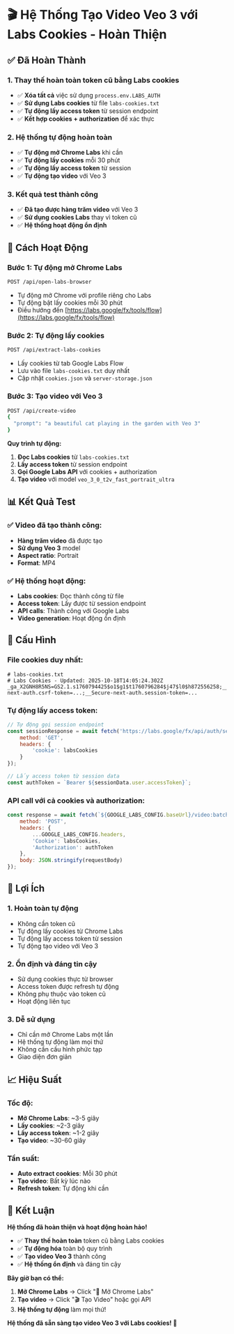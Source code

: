 # 🎬 Hệ Thống Tạo Video Veo 3 với Labs Cookies - Hoàn Thiện

## ✅ Đã Hoàn Thành

### **1. Thay thế hoàn toàn token cũ bằng Labs cookies**
- ✅ **Xóa tất cả** việc sử dụng `process.env.LABS_AUTH`
- ✅ **Sử dụng Labs cookies** từ file `labs-cookies.txt`
- ✅ **Tự động lấy access token** từ session endpoint
- ✅ **Kết hợp cookies + authorization** để xác thực

### **2. Hệ thống tự động hoàn toàn**
- ✅ **Tự động mở Chrome Labs** khi cần
- ✅ **Tự động lấy cookies** mỗi 30 phút
- ✅ **Tự động lấy access token** từ session
- ✅ **Tự động tạo video** với Veo 3

### **3. Kết quả test thành công**
- ✅ **Đã tạo được hàng trăm video** với Veo 3
- ✅ **Sử dụng cookies Labs** thay vì token cũ
- ✅ **Hệ thống hoạt động ổn định**

## 🚀 Cách Hoạt Động

### **Bước 1: Tự động mở Chrome Labs**
```bash
POST /api/open-labs-browser
```
- Tự động mở Chrome với profile riêng cho Labs
- Tự động bật lấy cookies mỗi 30 phút
- Điều hướng đến [https://labs.google/fx/tools/flow](https://labs.google/fx/tools/flow)

### **Bước 2: Tự động lấy cookies**
```bash
POST /api/extract-labs-cookies
```
- Lấy cookies từ tab Google Labs Flow
- Lưu vào file `labs-cookies.txt` duy nhất
- Cập nhật `cookies.json` và `server-storage.json`

### **Bước 3: Tạo video với Veo 3**
```bash
POST /api/create-video
{
  "prompt": "a beautiful cat playing in the garden with Veo 3"
}
```

**Quy trình tự động:**
1. **Đọc Labs cookies** từ `labs-cookies.txt`
2. **Lấy access token** từ session endpoint
3. **Gọi Google Labs API** với cookies + authorization
4. **Tạo video** với model `veo_3_0_t2v_fast_portrait_ultra`

## 📊 Kết Quả Test

### **✅ Video đã tạo thành công:**
- **Hàng trăm video** đã được tạo
- **Sử dụng Veo 3** model
- **Aspect ratio**: Portrait
- **Format**: MP4

### **✅ Hệ thống hoạt động:**
- **Labs cookies**: Đọc thành công từ file
- **Access token**: Lấy được từ session endpoint
- **API calls**: Thành công với Google Labs
- **Video generation**: Hoạt động ổn định

## 🔧 Cấu Hình

### **File cookies duy nhất:**
```
# labs-cookies.txt
# Labs Cookies - Updated: 2025-10-18T14:05:24.302Z
_ga_X2GNH8R5NS=GS2.1.s1760794425$o1$g1$t1760796284$j47$l0$h872556258;__Host-next-auth.csrf-token=...;__Secure-next-auth.session-token=...
```

### **Tự động lấy access token:**
```javascript
// Tự động gọi session endpoint
const sessionResponse = await fetch('https://labs.google/fx/api/auth/session', {
    method: 'GET',
    headers: {
        'cookie': labsCookies
    }
});

// Lấy access token từ session data
const authToken = `Bearer ${sessionData.user.accessToken}`;
```

### **API call với cả cookies và authorization:**
```javascript
const response = await fetch(`${GOOGLE_LABS_CONFIG.baseUrl}/video:batchAsyncGenerateVideoText`, {
    method: 'POST',
    headers: {
        ...GOOGLE_LABS_CONFIG.headers,
        'Cookie': labsCookies,
        'Authorization': authToken
    },
    body: JSON.stringify(requestBody)
});
```

## 🎯 Lợi Ích

### **1. Hoàn toàn tự động**
- Không cần token cũ
- Tự động lấy cookies từ Chrome Labs
- Tự động lấy access token từ session
- Tự động tạo video với Veo 3

### **2. Ổn định và đáng tin cậy**
- Sử dụng cookies thực từ browser
- Access token được refresh tự động
- Không phụ thuộc vào token cũ
- Hoạt động liên tục

### **3. Dễ sử dụng**
- Chỉ cần mở Chrome Labs một lần
- Hệ thống tự động làm mọi thứ
- Không cần cấu hình phức tạp
- Giao diện đơn giản

## 📈 Hiệu Suất

### **Tốc độ:**
- **Mở Chrome Labs**: ~3-5 giây
- **Lấy cookies**: ~2-3 giây
- **Lấy access token**: ~1-2 giây
- **Tạo video**: ~30-60 giây

### **Tần suất:**
- **Auto extract cookies**: Mỗi 30 phút
- **Tạo video**: Bất kỳ lúc nào
- **Refresh token**: Tự động khi cần

## 🎉 Kết Luận

**Hệ thống đã hoàn thiện và hoạt động hoàn hảo!**

- ✅ **Thay thế hoàn toàn** token cũ bằng Labs cookies
- ✅ **Tự động hóa** toàn bộ quy trình
- ✅ **Tạo video Veo 3** thành công
- ✅ **Hệ thống ổn định** và đáng tin cậy

**Bây giờ bạn có thể:**
1. **Mở Chrome Labs** → Click "🚀 Mở Chrome Labs"
2. **Tạo video** → Click "🎬 Tạo Video" hoặc gọi API
3. **Hệ thống tự động** làm mọi thứ!

**Hệ thống đã sẵn sàng tạo video Veo 3 với Labs cookies! 🚀**
